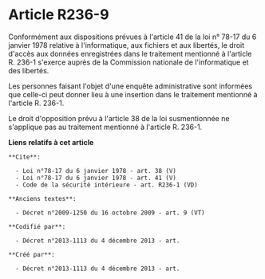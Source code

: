 # Article R236-9

Conformément aux dispositions prévues à l'article 41 de la loi n° 78-17 du 6 janvier 1978 relative à l'informatique, aux
fichiers et aux libertés, le droit d'accès aux données enregistrées dans le traitement mentionné à l'article R. 236-1
s'exerce auprès de la Commission nationale de l'informatique et des libertés. 

Les personnes faisant l'objet d'une enquête administrative sont informées que celle-ci peut donner lieu à une insertion dans
le traitement mentionné à l'article R. 236-1. 

Le droit d'opposition prévu à l'article 38 de la loi susmentionnée ne s'applique pas au traitement mentionné à l'article R.
236-1.

**Liens relatifs à cet article**

	**Cite**:

	  - Loi n°78-17 du 6 janvier 1978 - art. 38 (V)
	  - Loi n°78-17 du 6 janvier 1978 - art. 41 (V)
	  - Code de la sécurité intérieure - art. R236-1 (VD)

	**Anciens textes**:

	  - Décret n°2009-1250 du 16 octobre 2009 - art. 9 (VT)

	**Codifié par**:

	  - Décret n°2013-1113 du 4 décembre 2013 - art.

	**Créé par**:

	  - Décret n°2013-1113 du 4 décembre 2013 - art.

